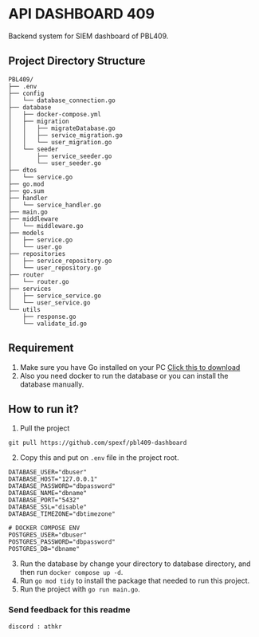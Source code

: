 # API DASHBOARD 409

Backend system for SIEM dashboard of PBL409.

## Project Directory Structure

```
PBL409/
├── .env
├── config
│   └── database_connection.go
├── database
│   ├── docker-compose.yml
│   ├── migration
│   │   ├── migrateDatabase.go
│   │   ├── service_migration.go
│   │   └── user_migration.go
│   └── seeder
│       ├── service_seeder.go
│       └── user_seeder.go
├── dtos
│   └── service.go
├── go.mod
├── go.sum
├── handler
│   └── service_handler.go
├── main.go
├── middleware
│   └── middleware.go
├── models
│   ├── service.go
│   └── user.go
├── repositories
│   ├── service_repository.go
│   └── user_repository.go
├── router
│   └── router.go
├── services
│   ├── service_service.go
│   └── user_service.go
└── utils
    ├── response.go
    └── validate_id.go
```

## Requirement

1. Make sure you have Go installed on your PC [Click this to download]("https://go.dev/doc/install")
2. Also you need docker to run the database or you can install the database manually.

## How to run it?

1. Pull the project

```
git pull https://github.com/spexf/pbl409-dashboard
```

2. Copy this and put on `.env` file in the project root.

```env
DATABASE_USER="dbuser"
DATABASE_HOST="127.0.0.1"
DATABASE_PASSWORD="dbpassword"
DATABASE_NAME="dbname"
DATABASE_PORT="5432"
DATABASE_SSL="disable"
DATABASE_TIMEZONE="dbtimezone"

# DOCKER COMPOSE ENV
POSTGRES_USER="dbuser"
POSTGRES_PASSWORD="dbpassword"
POSTGRES_DB="dbname"
```

3. Run the database by change your directory to database directory, and then run `docker compose up -d`.
4. Run `go mod tidy` to install the package that needed to run this project.
5. Run the project with `go run main.go`.

### Send feedback for this readme

`discord : athkr`
